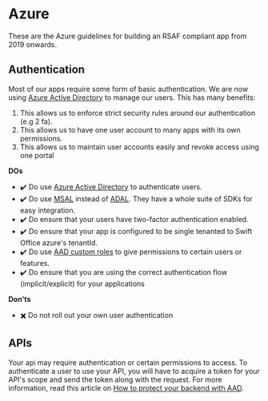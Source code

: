 # Azure

These are the Azure guidelines for building an RSAF compliant app from 2019 onwards.

## Authentication

Most of our apps require some form of basic authentication. We are now using [Azure Active Directory](https://docs.microsoft.com/en-us/azure/active-directory/fundamentals/active-directory-whatis) to manage our users. This has many benefits: 

1. This allows us to enforce strict security rules around our authentication (e.g 2 fa).
2. This allows us to have one user account to many apps with its own permissions.
3. This allows us to maintain user accounts easily and revoke access using one portal

**DOs**

- :heavy_check_mark: Do use [Azure Active Directory](https://docs.microsoft.com/en-us/azure/active-directory/fundamentals/active-directory-whatis) to authenticate users.
- :heavy_check_mark: Do use [MSAL](https://docs.microsoft.com/en-us/azure/active-directory/develop/msal-overview) instead of [ADAL](https://docs.microsoft.com/en-us/azure/active-directory/develop/active-directory-authentication-libraries). They have a whole suite of SDKs for easy integration.
- :heavy_check_mark: Do ensure that your users have two-factor authentication enabled.
- :heavy_check_mark: Do ensure that your app is configured to be single tenanted to Swift Office azure's tenantId.
- :heavy_check_mark: Do use [AAD custom roles](https://docs.microsoft.com/en-us/azure/active-directory/users-groups-roles/roles-create-custom) to give permissions to certain users or features.
- :heavy_check_mark: Do ensure that you are using the correct authentication flow (implicit/explicit) for your applications

**Don'ts**

- :heavy_multiplication_x: Do not roll out your own user authentication

## APIs

Your api may require authentication or certain permissions to access. To authenticate a user to use your API, you will have to acquire a token for your API's scope and send the token along with the request. For more information, read this article on [How to protect your backend with AAD](https://docs.microsoft.com/en-us/azure/api-management/api-management-howto-protect-backend-with-aad).
